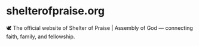 # shelterofpraise.org
🕊️ The official website of Shelter of Praise | Assembly of God — connecting faith, family, and fellowship.
